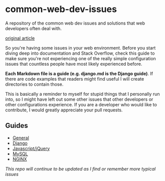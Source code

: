 # common-web-dev-issues
A repository of the common web dev issues and solutions that web developers often deal with.
 
[original article](http://ericsu.me/tech/2016/01/25/common-web-dev-issues.html)

So you're having some issues in your web environment. Before you start diving
deep into documentation and Stack Overflow, check this guide to make sure you're not
experiencing one of the really simple configuration issues that countless people have most likely experienced
before. 

**Each Markdown file is a guide (e.g. django.md is the Django guide)**. If there are code examples that readers might find
useful I will create directories to contain those.

This is basically a reminder to myself for stupid things that I personally run into, so I might have left
out some other issues that other developers or other configurations experience. If you are a developer who would
like to contribute, I would greatly appreciate your pull requests.

## Guides
- [General](general.md)
- [Django](django.md)
- [Javascript/jQuery](Javascript.md)
- [MySQL](mysql.md)
- [NGINX](nginx.md)

*This repo will continue to be updated as I find or remember more typical issues*
